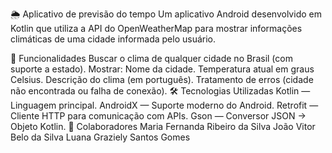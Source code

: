 🌦 Aplicativo de previsão do tempo
Um aplicativo Android desenvolvido em Kotlin que utiliza a API do OpenWeatherMap para mostrar informações climáticas de uma cidade informada pelo usuário.

🚀 Funcionalidades
Buscar o clima de qualquer cidade no Brasil (com suporte a estado).
Mostrar:
Nome da cidade.
Temperatura atual em graus Celsius.
Descrição do clima (em português).
Tratamento de erros (cidade não encontrada ou falha de conexão).
🛠 Tecnologias Utilizadas
Kotlin — Linguagem principal.
AndroidX — Suporte moderno do Android.
Retrofit — Cliente HTTP para comunicação com APIs.
Gson — Conversor JSON → Objeto Kotlin.
📂 Colaboradores
Maria Fernanda Ribeiro da Silva
João Vitor Belo da Silva
Luana Graziely Santos Gomes
